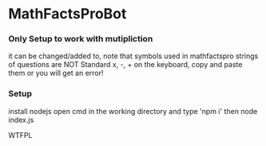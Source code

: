 # MathFactsProBot

### Only Setup to work with mutipliction
it can be changed/added to, note that symbols used in mathfactspro strings of questions are NOT Standard x, -, + on the keyboard, copy and paste them or you will get an error!

### Setup
install nodejs
open cmd in the working directory and type 'npm i'
then node index.js

<a href="http://www.wtfpl.net/"><img
       src="http://www.wtfpl.net/wp-content/uploads/2012/12/wtfpl-badge-4.png"
       width="80" height="15" alt="WTFPL" /></a>
